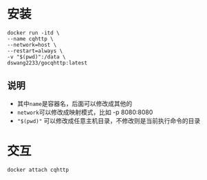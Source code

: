 # 安装

```
docker run -itd \
--name cqhttp \
--network=host \
--restart=always \
-v "$(pwd)":/data \
dswang2233/gocqhttp:latest
```

## 说明

* 其中`name`是容器名，后面可以修改成其他的
* `network`可以修改成映射模式，比如 -p 8080:8080
* `"$(pwd)"` 可以修改成任意主机目录，不修改则是当前执行命令的目录

# 交互

```
docker attach cqhttp 
```
